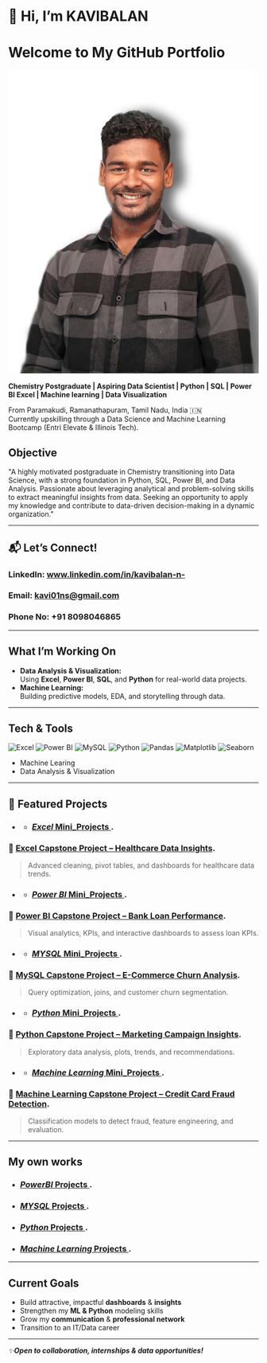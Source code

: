 # 👋 Hi, I’m KAVIBALAN
  # Welcome to My GitHub Portfolio
 ![Kavibalan](https://github.com/Kavi01ns/Kavi01ns/blob/main/kavi.jpg)

 **Chemistry Postgraduate | Aspiring Data Scientist | Python | SQL | Power BI Excel | Machine learning | Data Visualization**

From Paramakudi, Ramanathapuram, Tamil Nadu, India 🇮🇳  
Currently upskilling through a Data Science and Machine Learning Bootcamp (Entri Elevate & Illinois Tech).

## Objective
"A highly motivated postgraduate in Chemistry transitioning into Data Science, with a strong foundation in Python, SQL, Power BI, and Data Analysis. Passionate about leveraging analytical and problem-solving skills to extract meaningful insights from data. Seeking an opportunity to apply my knowledge and contribute to data-driven decision-making in a dynamic organization."

---
## 📬 Let’s Connect!

### **LinkedIn:** www.linkedin.com/in/kavibalan-n-
### **Email:** kavi01ns@gmail.com
### **Phone No:** +91 8098046865

---

##  What I’m Working On

-  **Data Analysis & Visualization:**  
  Using **Excel**, **Power BI**, **SQL**, and **Python** for real-world data projects.
-  **Machine Learning:**  
  Building predictive models, EDA, and storytelling through data.

---

##  Tech & Tools

![Excel](https://img.shields.io/badge/Excel-217346?style=for-the-badge&logo=microsoft-excel&logoColor=white)
![Power BI](https://img.shields.io/badge/Power%20BI-F2C811?style=for-the-badge&logo=powerbi&logoColor=black)
![MySQL](https://img.shields.io/badge/MySQL-4479A1?style=for-the-badge&logo=mysql&logoColor=white)
![Python](https://img.shields.io/badge/Python-3776AB?style=for-the-badge&logo=python&logoColor=white)
![Pandas](https://img.shields.io/badge/Pandas-150458?style=for-the-badge&logo=pandas&logoColor=white)
![Matplotlib](https://img.shields.io/badge/Matplotlib-11557c?style=for-the-badge&logo=matplotlib&logoColor=white)
![Seaborn](https://img.shields.io/badge/Seaborn-43B02A?style=for-the-badge&logo=seaborn&logoColor=white)
- Machine Learing
- Data Analysis & Visualization

---

## 📌 Featured Projects
- - ### [*Excel* Mini_Projects ](https://github.com/Kavi01ns/Excel_Mini-_Projects).
### 🔹 [Excel Capstone Project – Healthcare Data Insights](https://github.com/Kavi01ns/Excel-Healthcare-Insights).
> Advanced cleaning, pivot tables, and dashboards for healthcare data trends.

- - ### [*Power BI* Mini_Projects ](https://github.com/Kavi01ns/PowerBI_Mini_Projects).
### 🔹 [Power BI Capstone Project – Bank Loan Performance](https://drive.google.com/drive/folders/1fam4JzzwmCXv5xoJ56BOjHgxvW1-XBDt?usp=sharing).
> Visual analytics, KPIs, and interactive dashboards to assess loan KPIs.

- - ### [*MYSQL* Mini_Projects ](https://github.com/Kavi01ns/MYSQL_Mini_Projects).
### 🔹 [MySQL Capstone Project – E-Commerce Churn Analysis](https://github.com/Kavi01ns/MySQL-Capstone-Project__E-Commerce-Customer-Churn-Analysis).
> Query optimization, joins, and customer churn segmentation.

- - ### [*Python* Mini_Projects ](https://github.com/Kavi01ns/Python_Mini_Projects).
### 🔹 [Python Capstone Project – Marketing Campaign Insights](https://github.com/Kavi01ns/Python-Capstone-Project---Marketing-Campaign-Performance-Insights-).
> Exploratory data analysis, plots, trends, and recommendations.

- - ### [*Machine Learning* Mini_Projects ](https://github.com/Kavi01ns/Machine-Learning-projects).
### 🔹 [Machine Learning Capstone Project – Credit Card Fraud Detection](https://github.com/Kavi01ns/Machine-Learning-Capstone-Project-Credit-Card-Fraud-Detection).
> Classification models to detect fraud, feature engineering, and evaluation.

---

 ## My own works
 - ### [*PowerBI* Projects ](https://github.com/Kavi01ns/PowerBI_Projects).
 - ### [*MYSQL* Projects ](https://github.com/Kavi01ns/MYSQL_Projects-).
 - ### [*Python* Projects ](https://github.com/Kavi01ns/Python-Projects).
 - ### [*Machine Learning* Projects ](https://github.com/Kavi01ns/Machine-Learning---Projects).

---

##  Current Goals

-  Build attractive, impactful **dashboards** & **insights**
-  Strengthen my **ML & Python** modeling skills
-  Grow my **communication** & **professional network**
-  Transition to an IT/Data career

---

_✨**Open to collaboration, internships & data opportunities!**_

